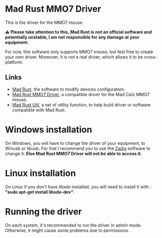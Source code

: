 # Mad Rust MMO7 Driver

This is the driver for the MMO7 mouse.

**⚠️ Please take attention to this, Mad Rust is not an official software and potentially unstable, I am not responsible for any damage at your equipment.**

For now, this software only supports MMO7 mouse, but feel free to create your own driver.
Moreover, it is not a real driver, which allows it to be cross-platform.

## Links
- [Mad Rust](https://github.com/Aytixel/mad-rust), the software to modify devices configuration.
- [Mad Rust MMO7 Driver](https://github.com/Aytixel/mad-rust-mmo7-driver), a compatible driver for the Mad Catz MMO7 mouse.
- [Mad Rust Util](https://github.com/Aytixel/mad-rust-util), a set of utility function, to help build driver or software compatible with Mad Rust.

# Windows installation

On Windows, you will have to change the driver of your equipment, to Winusb or libusb.
For that I recommend you to use the [Zadig](https://zadig.akeo.ie) software to change it.
**Else Mad Rust MMO7 Driver will not be able to access it.**

# Linux installation

On Linux if you don't have libxdo installed, you will need to install it with : **"sudo apt-get install libxdo-dev".**

# Running the driver

On each system, it's recommended to run the driver in admin mode.
Otherwise, it might cause some problems due to permissions.